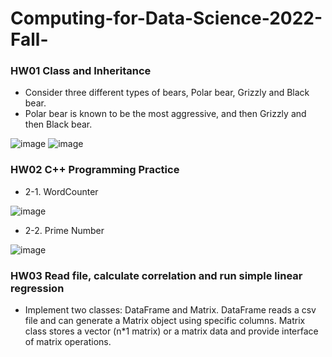 # Computing-for-Data-Science-2022-Fall-

### HW01 Class and Inheritance
* Consider three different types of bears, Polar bear, Grizzly and Black bear. 
* Polar bear is known to be the most aggressive, and then Grizzly and then Black bear.

![image](https://user-images.githubusercontent.com/104754233/191651898-c96137c4-7e0e-4164-b73b-6186705b4590.png)
![image](https://user-images.githubusercontent.com/104754233/191651928-d4731042-b27a-4cb9-8c22-5c768474b2a5.png)


### HW02 C++ Programming Practice
- 2-1. WordCounter

![image](https://user-images.githubusercontent.com/104754233/193436869-970bde54-91f0-475c-b830-3cda95c29a6d.png)

- 2-2. Prime Number

![image](https://user-images.githubusercontent.com/104754233/193436881-185c19a2-5d93-4a76-bc50-db1aa55818b6.png)


### HW03 Read file, calculate correlation and run simple linear regression
* Implement two classes: DataFrame and Matrix. DataFrame reads a csv file and can generate a Matrix object using specific columns. Matrix class stores a vector (n*1 matrix) or a matrix data and provide interface of matrix operations.
